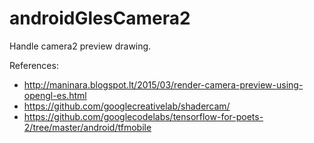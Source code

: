 # androidGlesCamera2
Handle camera2 preview drawing. 

References:
* http://maninara.blogspot.lt/2015/03/render-camera-preview-using-opengl-es.html
* https://github.com/googlecreativelab/shadercam/
* https://github.com/googlecodelabs/tensorflow-for-poets-2/tree/master/android/tfmobile

